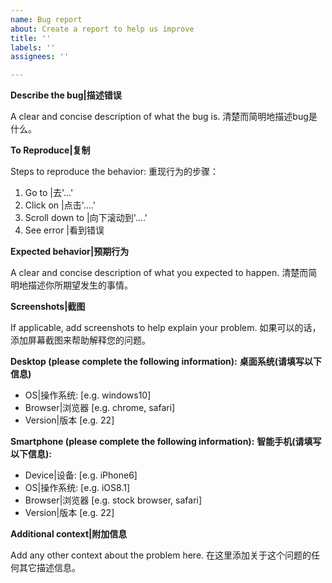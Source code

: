 ```yaml
---
name: Bug report
about: Create a report to help us improve
title: ''
labels: ''
assignees: ''

---
```


**Describe the bug|描述错误**

A clear and concise description of what the bug is.
清楚而简明地描述bug是什么。

**To Reproduce|复制**

Steps to reproduce the behavior:
重现行为的步骤：
1. Go to |去'...'
2. Click on |点击'....'
3. Scroll down to |向下滚动到'....'
4. See error |看到错误

**Expected behavior|预期行为**

A clear and concise description of what you expected to happen.
清楚而简明地描述你所期望发生的事情。

**Screenshots|截图**

If applicable, add screenshots to help explain your problem.
如果可以的话，添加屏幕截图来帮助解释您的问题。

**Desktop (please complete the following information):**
**桌面系统(请填写以下信息)**

 - OS|操作系统: [e.g. windows10]
 - Browser|浏览器 [e.g. chrome, safari]
 - Version|版本 [e.g. 22]

**Smartphone (please complete the following information):**
**智能手机(请填写以下信息):**

 - Device|设备: [e.g. iPhone6]
 - OS|操作系统: [e.g. iOS8.1]
 - Browser|浏览器 [e.g. stock browser, safari]
 - Version|版本 [e.g. 22]

**Additional context|附加信息**

Add any other context about the problem here.
在这里添加关于这个问题的任何其它描述信息。
